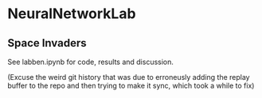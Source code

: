 # NeuralNetworkLab
## Space Invaders 
See labben.ipynb for code, results and discussion.

(Excuse the weird git history that was due to erroneusly adding the replay buffer to the repo and then trying to make it sync, which took a while to fix)
